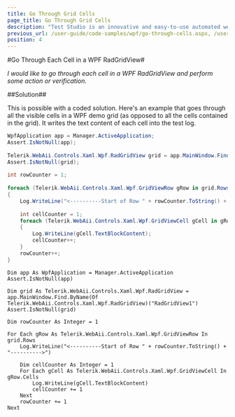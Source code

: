 ```yaml
---
title: Go Through Grid Cells
page_title: Go Through Grid Cells
description: "Test Studio is an innovative and easy-to-use automated web, WPF and load testing solution. Test Studio tests support essential technologies like ASP.NET AJAX, Silverlight, PHP and MVC. HTML5, Testing framework, functional testing, performance testing, load testing, exploratory testing, manual testing."
previous_url: /user-guide/code-samples/wpf/go-through-cells.aspx, /user-guide/code-samples/wpf/go-through-cells
position: 4
---
```

#Go Through Each Cell in a WPF RadGridView#

*I would like to go through each cell in a WPF RadGridView and perform some action or verification.*

##Solution##

This is possible with a coded solution. Here's an example that goes through all the visible cells in a WPF demo grid (as opposed to all the cells contained in the grid). It writes the text content of each cell into the test log.

```C#
WpfApplication app = Manager.ActiveApplication;
Assert.IsNotNull(app);
 
Telerik.WebAii.Controls.Xaml.Wpf.RadGridView grid = app.MainWindow.Find.ByName<Telerik.WebAii.Controls.Xaml.Wpf.RadGridView>("RadGridView1");
Assert.IsNotNull(grid);
 
int rowCounter = 1;
 
foreach (Telerik.WebAii.Controls.Xaml.Wpf.GridViewRow gRow in grid.Rows)
{
    Log.WriteLine("<----------Start of Row " + rowCounter.ToString() + "---------->");
     
    int cellCounter = 1;
    foreach (Telerik.WebAii.Controls.Xaml.Wpf.GridViewCell gCell in gRow.Cells)
    {
        Log.WriteLine(gCell.TextBlockContent);
        cellCounter++;
    }
    rowCounter++;
}
```
```VB
Dim app As WpfApplication = Manager.ActiveApplication
Assert.IsNotNull(app)
 
Dim grid As Telerik.WebAii.Controls.Xaml.Wpf.RadGridView = app.MainWindow.Find.ByName(Of Telerik.WebAii.Controls.Xaml.Wpf.RadGridView)("RadGridView1")
Assert.IsNotNull(grid)
 
Dim rowCounter As Integer = 1
 
For Each gRow As Telerik.WebAii.Controls.Xaml.Wpf.GridViewRow In grid.Rows
    Log.WriteLine("<----------Start of Row " + rowCounter.ToString() + "---------->")
 
    Dim cellCounter As Integer = 1
    For Each gCell As Telerik.WebAii.Controls.Xaml.Wpf.GridViewCell In gRow.Cells
        Log.WriteLine(gCell.TextBlockContent)
        cellCounter += 1
    Next
    rowCounter += 1
Next
```



